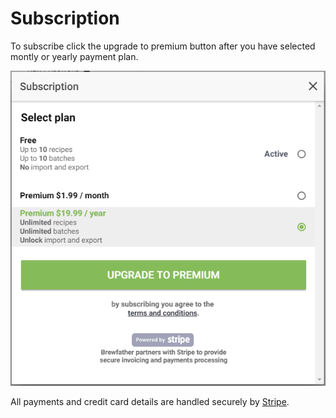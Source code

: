# Subscription

To subscribe click the upgrade to premium button after you have selected montly or yearly payment plan.

![Subscription](../.gitbook/assets/image%20%2847%29.png)

All payments and credit card details are handled securely by [Stripe](https://www.stripe.com/).

